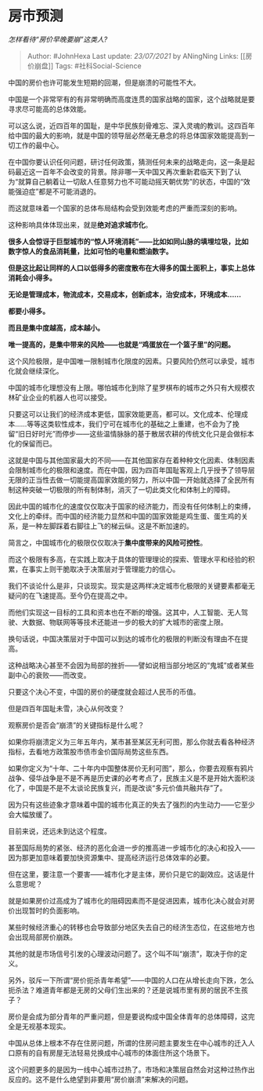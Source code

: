 # 房市预测
*怎样看待“房价早晚要崩”这类人?*

> Author: #JohnHexa
Last update: *23/07/2021* by ANingNing
Links: [[房价崩盘]]
Tags: #社科Social-Science 

中国的房价也许可能发生短期的回潮，但是崩溃的可能性不大。

中国是一个非常罕有的有非常明确而高度连贯的国家战略的国家，这个战略就是要寻求尽可能高的总体效能。

可以这么说，近四百年的国耻，是中华民族刻骨难忘、深入灵魂的教训。这四百年给中国的最大的影响，就是中国的领导层必然毫无悬念的将总体国家效能提高到一切工作的最中心。

在中国你要认识任何问题，研讨任何政策，猜测任何未来的战略走向，这一条是起码最近这一百年不会改变的背景。除非哪一天中国又再次重新君临天下到了认为“就算自己躺着让一切敌人任意努力也不可能动摇天朝优势”的状态，中国的“效能强迫症”都是不可能消退的。

而这就意味着一个国家的总体布局结构会受到效能考虑的严重而深刻的影响。

这种影响具体体现出来，就是**绝对追求城市化**。

**很多人会惊讶于巨型城市的“惊人环境消耗”——比如如同山脉的填埋垃圾，比如数字惊人的食品消耗量，比如可怕的电量和燃油数字。**

**但是这比起让同样的人口以低得多的密度散布在大得多的国土面积上，事实上总体消耗会小得多。**

**无论是管理成本，物流成本，交易成本，创新成本，治安成本，环境成本……**

**都要小得多。**

**而且是集中度越高，成本越小。**

**唯一提高的，是集中带来的风险——也就是“鸡蛋放在一个篮子里”的问题。**

这个风险极限，是中国唯一限制城市化限度的因素。只要风险仍然可以承受，城市化就会继续深化。

中国的城市化理想没有上限。哪怕城市化到除了星罗棋布的城市之外只有大规模农林矿业企业的机器人也可以接受。

只要这可以让我们的经济成本更低，国家效能更高，都可以。文化成本、伦理成本……等等这类软性成本，我们宁可在城市化的基础之上重建，也不会为了挽留“旧日好时光”而停步——这些温情脉脉的基于散居农耕的传统文化只是会做标本化的保留而已。

这就是中国与其他国家最大的不同——在其他国家存在着种种文化因素、体制因素会限制城市化的极限和速度。而在中国，因为四百年国耻客观上几乎授予了领导层无限的正当性去做一切能提高国家效能的努力，所以中国一开始就选择了全民所有制这种突破一切极限的所有制体制，消灭了一切此类文化和体制上的障碍。

因此中国的城市化的速度仅仅取决于国家的经济能力，而没有任何体制上的束缚，文化上的牵绊。而中国的经济能力显然和中国的国家效能是鸡生蛋、蛋生鸡的关系，是一种左脚踩着右脚往上飞的梯云纵。这是不断加速的。

简言之，中国城市化的极限仅仅取决于**集中度带来的风险可控性**。

而这个极限有多高，在实践上取决于具体的管理理论的探索、管理水平和经验的积累，在事实上则干脆取决于决策层对于管理能力的信心。

我们不谈论什么是非，只谈现实。现实是这两样决定城市化极限的关键要素都毫无疑问的在飞速提高。至今仍在提高之中。

而他们实现这一目标的工具和资本也在不断的增强。这其中，人工智能、无人驾驶、大数据、物联网等等技术还能进一步的极大的扩大城市的密度上限。

换句话说，中国决策层对于中国可以到达的城市化的极限的判断没有理由不在提高。

这种战略决心甚至不会因为局部的挫折——譬如说相当部分地区的“鬼城”或者某些副中心的衰败——而改变。

只要这个决心不变，中国的房价的硬度就会超过人民币的币值。

但是四百年国耻未雪，决心从何改变？

观察房价是否会“崩溃”的关键指标是什么呢？

如果你将崩溃定义为三年五年内，某市甚至某区无利可图，那么你就去看各种经济指标，去看地方政策股市债市金价国际局势这些东西。

如果你定义为“十年、二十年内中国整体房价无利可图”，那么，你要去观察有鸦片战争、侵华战争是不是不再是历史课的必考考点了，民族主义是不是开始大面积淡化了，中国是不是不太谈论民族复兴，而是改谈“多元价值共融共存”了。

因为只有这些迹象才意味着中国的城市化真正的失去了强烈的内生动力——它至少会大幅放缓了。

目前来说，还远未到达这个程度。

甚至国际局势的紧张、经济的恶化会进一步的推高进一步城市化的决心和投入——因为那更加意味着要加快资源集中、提高经济运行总体效率的必要。

但在这里，要注意一个要害——城市化才是主体，房价只是它的副效应。这话是什么意思呢？

就是如果房价过高成为了城市化的阻碍因素而不是促进因素，城市化决心就会对房价出现暂时的负面影响。

某些时候经济重心的转移也会导致部分地区失去自己的经济生态位，在这些地方也会出现局部房价崩跌。

其他的就是市场信号引发的心理波动问题了。这个叫不叫“崩溃”，取决于你的定义。

另外，驳斥一下所谓“房价扼杀青年希望”——中国的人口在从增长走向下跌，怎么扼杀法？难道青年都是无房的父母们生出来的？还是说城市里有房的居民不生孩子？

房价是会成为部分青年的严重问题，但是要说构成中国全体青年的总体障碍，这完全是无视基本现实。

中国从总体上根本不存在住房问题，所谓的住房问题主要发生在中心城市的迁入人口原有的自有房屋无法轻易兑换成中心城市的体面住所这个场景下。

这个问题更多的是因为一线中心城市过热了。市场和决策层自然会对这种过热作出反应的。这不是什么绝望到非要用“房价崩溃”来解决的问题。



